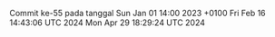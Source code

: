 Commit ke-55 pada tanggal Sun Jan 01 14:00 2023 +0100
Fri Feb 16 14:43:06 UTC 2024
Mon Apr 29 18:29:24 UTC 2024
